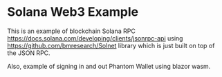 # Solana Web3 Example
This is an example of blockchain Solana RPC https://docs.solana.com/developing/clients/jsonrpc-api using https://github.com/bmresearch/Solnet library which is just built on top of the JSON RPC.

Also, example of signing in and out Phantom Wallet using blazor wasm.
